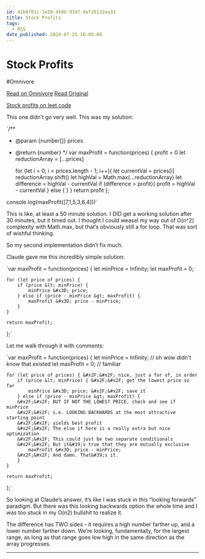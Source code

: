 ```yaml
---
id: 42b0781c-1e58-459b-93d7-def28132ea33
title: Stock Profits
tags:
  - RSS
date_published: 2024-07-25 16:04:08
---
```


# Stock Profits
#Omnivore

[Read on Omnivore](https://omnivore.app/me/stock-profits-190eb896f16)
[Read Original](https://elijer.github.io/garden/Dev-Notes/LeetCode-Journal/Stock-Profits)



[Stock profits on leet code](https:&#x2F;&#x2F;leetcode.com&#x2F;problems&#x2F;best-time-to-buy-and-sell-stock&#x2F;)

This one didn’t go very well. This was my solution:

&#x60;&#x2F;**
 * @param {number[]} prices
 * @return {number}
 *&#x2F;
var maxProfit &#x3D; function(prices) {
    profit &#x3D; 0
    let reductionArray &#x3D; [...prices]
 
    for (let i &#x3D; 0; i &lt; prices.length - 1; i++){
      let currentVal &#x3D; prices[i]
      reductionArray.shift()
      let highVal &#x3D; Math.max(...reductionArray)
      let difference &#x3D; highVal - currentVal
      if (difference &gt; profit){
        profit &#x3D; highVal - currentVal
      } else {
      }
    }
    return profit
};
 
console.log(maxProfit([7,1,5,3,6,4]))&#x60;

This is like, at least a 50 minute solution. I DID get a working solution after 30 minutes, but it timed out. I thought I could weasel my way out of O(n^2) complexity with Math.max, but that’s obviously still a for loop. That was sort of wishful thinking.

So my second implementation didn’t fix much.

Claude gave me this incredibly simple solution:

&#x60;var maxProfit &#x3D; function(prices) {
    let minPrice &#x3D; Infinity;
    let maxProfit &#x3D; 0;
    
    for (let price of prices) {
        if (price &lt; minPrice) {
            minPrice &#x3D; price;
        } else if (price - minPrice &gt; maxProfit) {
            maxProfit &#x3D; price - minPrice;
        }
    }
    
    return maxProfit;
};&#x60;

Let me walk through it with comments:

&#x60;var maxProfit &#x3D; function(prices) {
    let minPrice &#x3D; Infinity; &#x2F;&#x2F; oh wow didn&#39;t know that existed
    let maxProfit &#x3D; 0; &#x2F;&#x2F; familiar
    
    for (let price of prices) { &#x2F;&#x2F; nice, just a for of, in order
        if (price &lt; minPrice) { &#x2F;&#x2F; get the lowest price so far
            minPrice &#x3D; price; &#x2F;&#x2F; save it
        } else if (price - minPrice &gt; maxProfit) {
        &#x2F;&#x2F; BUT IF NOT THE LOWEST PRICE, check and see if minPrice
        &#x2F;&#x2F; i.e. LOOKING BACKWARDS at the most attractive starting point
        &#x2F;&#x2F; yields best profit
        &#x2F;&#x2F; The else if here is a really extra but nice optimization
        &#x2F;&#x2F; This could just be two separate conditionals
        &#x2F;&#x2F; But it&#39;s true that they are mutually exclusive
            maxProfit &#x3D; price - minPrice;
        &#x2F;&#x2F; And damn. That&#39;s it.
        }
    }
    
    return maxProfit;
};&#x60;

So looking at Claude’s answer, it’s like I was stuck in this “looking forwards” paradigm. But there was this looking backwards option the whole time and I was too stuck in my O(n2) bullshit to realize it.

The difference has TWO sides - it requires a high number farther up, and a lower number farther down. We’re looking, fundamentally, for the largest range, as long as that range goes low high in the same direction as the array progresses.

---
